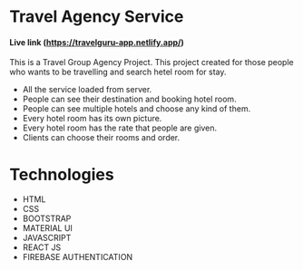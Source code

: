 # Travel Agency Service

#### Live link   (https://travelguru-app.netlify.app/)


This is a Travel Group Agency Project.
This project created for those people who wants to be travelling and search hetel room for stay.

* All the service loaded from server.
* People can see their destination and booking hotel room.
* People can see multiple hotels and choose any kind of them.
* Every hotel room has its own picture.
* Every hotel room has the rate that people are given.
* Clients can choose their rooms and order.


# Technologies

* HTML
* CSS
* BOOTSTRAP
* MATERIAL UI
* JAVASCRIPT
* REACT JS
* FIREBASE AUTHENTICATION




